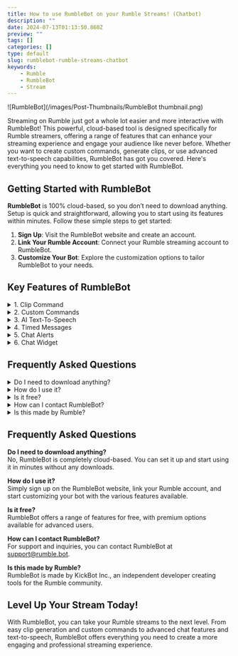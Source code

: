 ```yaml
---
title: How to use RumbleBot on your Rumble Streams! (Chatbot)
description: ""
date: 2024-07-13T01:13:50.860Z
preview: ""
tags: []
categories: []
type: default
slug: rumblebot-rumble-streams-chatbot
keywords:
    - Rumble
    - RumbleBot
    - Stream
---
```


![RumbleBot](/images/Post-Thumbnails/RumbleBot thumbnail.png)

Streaming on Rumble just got a whole lot easier and more interactive with RumbleBot! This powerful, cloud-based tool is designed specifically for Rumble streamers, offering a range of features that can enhance your streaming experience and engage your audience like never before. Whether you want to create custom commands, generate clips, or use advanced text-to-speech capabilities, RumbleBot has got you covered. Here's everything you need to know to get started with RumbleBot.

## Getting Started with RumbleBot

**RumbleBot** is 100% cloud-based, so you don’t need to download anything. Setup is quick and straightforward, allowing you to start using its features within minutes. Follow these simple steps to get started:

1. **Sign Up**: Visit the RumbleBot website and create an account.
2. **Link Your Rumble Account**: Connect your Rumble streaming account to RumbleBot.
3. **Customize Your Bot**: Explore the customization options to tailor RumbleBot to your needs.

## Key Features of RumbleBot

<details class="dropdown">
  <summary class="dropdown-summary">1. Clip Command</summary>
  <div class="dropdown-content">
    Capture the best moments of your stream effortlessly with the `!clip` command. This feature allows your viewers to generate clips of up to the last 240 seconds of your stream, making it easy to share highlights on social media. No editing required—just instant clips!
  </div>
</details>

<details class="dropdown">
  <summary class="dropdown-summary">2. Custom Commands</summary>
  <div class="dropdown-content">
    Enhance viewer interaction by creating custom commands. Share your social media links, Discord server, or any other important information with ease. Custom commands are a great way to keep your audience informed and engaged.
  </div>
</details>

<details class="dropdown">
  <summary class="dropdown-summary">3. AI Text-To-Speech</summary>
  <div class="dropdown-content">
    Bring a new level of interaction to your streams with life-like text-to-speech. Choose from a variety of voices to read out viewer messages, adding a fun and dynamic element to your broadcasts. With over 500,000 TTS messages already sent, this feature is a hit with streamers and viewers alike.
  </div>
</details>

<details class="dropdown">
  <summary class="dropdown-summary">4. Timed Messages</summary>
  <div class="dropdown-content">
    Automate reminders and announcements with timed messages. Schedule regular updates to promote your socials, Discord server, or any other important information, ensuring your viewers never miss out on what's important.
  </div>
</details>

<details class="dropdown">
  <summary class="dropdown-summary">5. Chat Alerts</summary>
  <div class="dropdown-content">
    Keep your viewers informed about new followers and subscribers with real-time chat alerts. Every time someone follows or subscribes to your channel, RumbleBot will send an alert in the chat, helping to build a sense of community and excitement.
  </div>
</details>

<details class="dropdown">
  <summary class="dropdown-summary">6. Chat Widget</summary>
  <div class="dropdown-content">
    Display a highly customizable chat widget on your stream. With a static URL and no ongoing configuration required, the chat widget is easy to set up and use. Choose from preconfigured themes or create your own using the CSS editor for a truly personalized look.
  </div>
</details>

## Frequently Asked Questions

<details class="dropdown">
  <summary class="dropdown-summary">Do I need to download anything?</summary>
  <div class="dropdown-content">
    No, RumbleBot is completely cloud-based. You can set it up and start using it in minutes without any downloads.
  </div>
</details>

<details class="dropdown">
  <summary class="dropdown-summary">How do I use it?</summary>
  <div class="dropdown-content">
    Simply sign up on the RumbleBot website, link your Rumble account, and start customizing your bot with the various features available.
  </div>
</details>

<details class="dropdown">
  <summary class="dropdown-summary">Is it free?</summary>
  <div class="dropdown-content">
    RumbleBot offers a range of features for free, with premium options available for advanced users.
  </div>
</details>

<details class="dropdown">
  <summary class="dropdown-summary">How can I contact RumbleBot?</summary>
  <div class="dropdown-content">
    For support and inquiries, you can contact RumbleBot at [support@rumble.bot](mailto:support@rumble.bot).
  </div>
</details>

<details class="dropdown">
  <summary class="dropdown-summary">Is this made by Rumble?</summary>
  <div class="dropdown-content">
    RumbleBot is made by KickBot Inc., an independent developer creating tools for the Rumble community.
  </div>
</details>

## Frequently Asked Questions

**Do I need to download anything?**  
No, RumbleBot is completely cloud-based. You can set it up and start using it in minutes without any downloads.

**How do I use it?**  
Simply sign up on the RumbleBot website, link your Rumble account, and start customizing your bot with the various features available.

**Is it free?**  
RumbleBot offers a range of features for free, with premium options available for advanced users.

**How can I contact RumbleBot?**  
For support and inquiries, you can contact RumbleBot at [support@rumble.bot](mailto:support@rumble.bot).

**Is this made by Rumble?**  
RumbleBot is made by KickBot Inc., an independent developer creating tools for the Rumble community.

## Level Up Your Stream Today!

With RumbleBot, you can take your Rumble streams to the next level. From easy clip generation and custom commands to advanced chat features and text-to-speech, RumbleBot offers everything you need to create a more engaging and professional streaming experience.